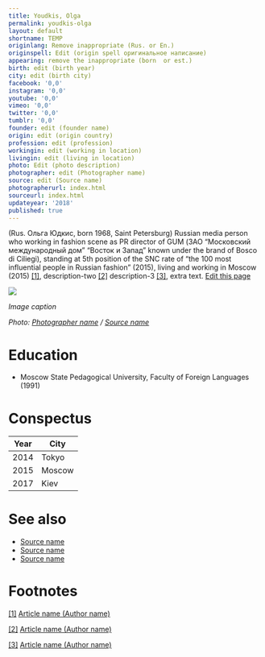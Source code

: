 ```yaml
---
title: Youdkis, Olga
permalink: youdkis-olga
layout: default
shortname: TEMP
originlang: Remove inappropriate (Rus. or En.)
originspell: Edit (origin spell оригинальное написание)
appearing: remove the inappropriate (born  or est.)
birth: edit (birth year)
city: edit (birth city)
facebook: '0,0'
instagram: '0,0'
youtube: '0,0'
vimeo: '0,0'
twitter: '0,0'
tumblr: '0,0'
founder: edit (founder name)
origin: edit (origin country)
profession: edit (profession)
workingin: edit (working in location)
livingin: edit (living in location)
photo: Edit (photo description)
photographer: edit (Photographer name)
source: edit (Source name)
photographerurl: index.html
sourceurl: index.html
updateyear: '2018'
published: true
---
```


(Rus. Ольга Юдкис, born 1968, Saint Petersburg) Russian media person who working in fashion scene as PR director of GUM (ЗАО “Московский международный дом” “Восток и Запад” known under the brand of Bosco di Ciliegi), standing at 5th position of the SNC rate of “the 100 most influential people in Russian fashion” (2015), living and working in Moscow (2015) <span id="a1">[\[1\]](#f1)</span>, description-two <span id="a2">[\[2\]](#f2)</span> description-3 <span id="a3">[\[3\]](#f3)</span>, extra text. [Edit this page](http://prose.io/#indexmod/encyclopedia/edit/master/youdkis-olga.md)

![](/images/image-name.jpg)

*Image caption*

*Photo: [Photographer name](http://example.net/) / [Source name](http://example.net/)*

# Education

+ Moscow State Pedagogical University, Faculty of Foreign Languages (1991)

# Conspectus

|Year|City|
|----|---------|
|2014|Tokyo|
|2015|Moscow|
|2017|Kiev|

# See also

- [Source name](http://example.net/)
- [Source name](http://example.net/)
- [Source name](http://example.net/)

# Footnotes

[[1]](#a1) <span id="f1"></span> [Article name (Author name)](http://example.net/article)

[[2]](#a2) <span id="f2"></span> [Article name (Author name)](http://example.net/article)

[[3]](#a3) <span id="f3"></span> [Article name (Author name)](http://example.net/article)
